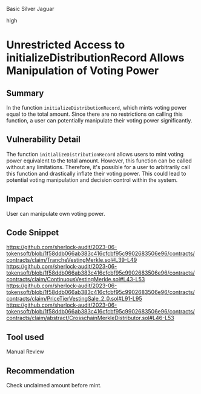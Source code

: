 Basic Silver Jaguar

high

# Unrestricted Access to initializeDistributionRecord Allows Manipulation of Voting Power

## Summary
In the function `initializeDistributionRecord`, which mints voting power equal to the total amount. Since there are no restrictions on calling this function, a user can potentially manipulate their voting power significantly.

## Vulnerability Detail
The function `initializeDistributionRecord` allows users to mint voting power equivalent to the total amount. However, this function can be called without any limitations. Therefore, it's possible for a user to arbitrarily call this function and drastically inflate their voting power. This could lead to potential voting manipulation and decision control within the system.

## Impact
User can manipulate own voting power.

## Code Snippet
https://github.com/sherlock-audit/2023-06-tokensoft/blob/1f58ddb066ab383c416cfcbf95c9902683506e96/contracts/contracts/claim/TrancheVestingMerkle.sol#L39-L49
https://github.com/sherlock-audit/2023-06-tokensoft/blob/1f58ddb066ab383c416cfcbf95c9902683506e96/contracts/contracts/claim/ContinuousVestingMerkle.sol#L43-L53
https://github.com/sherlock-audit/2023-06-tokensoft/blob/1f58ddb066ab383c416cfcbf95c9902683506e96/contracts/contracts/claim/PriceTierVestingSale_2_0.sol#L91-L95
https://github.com/sherlock-audit/2023-06-tokensoft/blob/1f58ddb066ab383c416cfcbf95c9902683506e96/contracts/contracts/claim/abstract/CrosschainMerkleDistributor.sol#L46-L53
## Tool used

Manual Review

## Recommendation
Check unclaimed amount before mint.